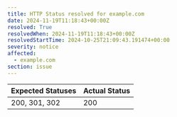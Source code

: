 ```yaml
---
title: HTTP Status resolved for example.com
date: 2024-11-19T11:18:43+00:00Z
resolved: True
resolvedWhen: 2024-11-19T11:18:43+00:00Z
resolvedStartTime: 2024-10-25T21:09:43.191474+00:00
severity: notice
affected:
  - example.com
section: issue
---
```


| Expected Statuses | Actual Status  |
|-------------------|----------------|
| 200, 301, 302 | 200 |
